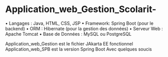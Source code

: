 # Application_web_Gestion_Scolarit-

• Langages : Java, HTML, CSS, JSP • Framework: Spring Boot (pour le backend) • ORM : Hibernate (pour la gestion des données) • Serveur Web : Apache Tomcat • Base de Données : MySQL ou PostgreSQL

Application_web_Gestion est le fichier JAkarta EE fonctionnel
Application_web_SPB est la version Spring Boot Avec quelques soucis
